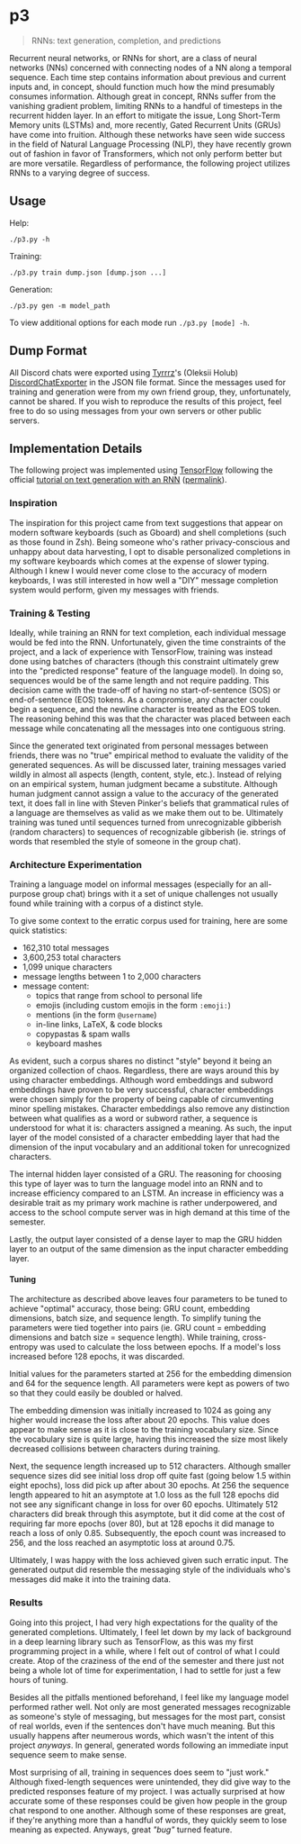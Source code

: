 # p3

> RNNs: text generation, completion, and predictions

Recurrent neural networks, or RNNs for short, are a class of neural
networks (NNs) concerned with connecting nodes of a NN along a temporal
sequence.  Each time step contains information about previous and
current inputs and, in concept, should function much how the mind
presumably consumes information.  Although great in concept, RNNs suffer
from the vanishing gradient problem, limiting RNNs to a handful of
timesteps in the recurrent hidden layer.  In an effort to mitigate the
issue, Long Short-Term Memory units (LSTMs) and, more recently, Gated
Recurrent Units (GRUs) have come into fruition.  Although these networks
have seen wide success in the field of Natural Language Processing
(NLP), they have recently grown out of fashion in favor of Transformers,
which not only perform better but are more versatile.  Regardless of
performance, the following project utilizes RNNs to a varying degree of
success.


## Usage

Help:

```
./p3.py -h
```

Training:

```
./p3.py train dump.json [dump.json ...]
```

Generation:

```
./p3.py gen -m model_path
```

To view additional options for each mode run `./p3.py [mode] -h`.


## Dump Format

All Discord chats were exported using [Tyrrrz]'s (Oleksii Holub)
[DiscordChatExporter] in the JSON file format.  Since the messages used
for training and generation were from my own friend group, they,
unfortunately, cannot be shared.  If you wish to reproduce the results
of this project, feel free to do so using messages from your own servers
or other public servers.


## Implementation Details

The following project was implemented using [TensorFlow] following the
official [tutorial on text generation with an RNN] ([permalink]).


### Inspiration

The inspiration for this project came from text suggestions that appear
on modern software keyboards (such as Gboard) and shell completions
(such as those found in Zsh).  Being someone who's rather
privacy-conscious and unhappy about data harvesting, I opt to disable
personalized completions in my software keyboards which comes at the
expense of slower typing.  Although I knew I would never come close to
the accuracy of modern keyboards, I was still interested in how well a
"DIY" message completion system would perform, given my messages with
friends.


### Training & Testing

Ideally, while training an RNN for text completion, each individual
message would be fed into the RNN.  Unfortunately, given the time
constraints of the project, and a lack of experience with TensorFlow,
training was instead done using batches of characters (though this
constraint ultimately grew into the "predicted response" feature of the
language model).  In doing so, sequences would be of the same length and
not require padding.  This decision came with the trade-off of having no
start-of-sentence (SOS) or end-of-sentence (EOS) tokens.  As a
compromise, any character could begin a sequence, and the newline
character is treated as the EOS token.  The reasoning behind this was
that the character was placed between each message while concatenating
all the messages into one contiguous string.

Since the generated text originated from personal messages between
friends, there was no "true" empirical method to evaluate the validity
of the generated sequences.  As will be discussed later, training
messages varied wildly in almost all aspects (length, content, style,
etc.).  Instead of relying on an empirical system, human judgment became
a substitute.  Although human judgment cannot assign a value to the
accuracy of the generated text, it does fall in line with Steven
Pinker's beliefs that grammatical rules of a language are themselves as
valid as we make them out to be.  Ultimately training was tuned until
sequences turned from unrecognizable gibberish (random characters) to
sequences of recognizable gibberish (ie. strings of words that resembled
the style of someone in the group chat).


### Architecture Experimentation

Training a language model on informal messages (especially for an
all-purpose group chat) brings with it a set of unique challenges not
usually found while training with a corpus of a distinct style.

To give some context to the erratic corpus used for training, here are
some quick statistics:
* 162,310 total messages
* 3,600,253 total characters
* 1,099 unique characters
* message lengths between 1 to 2,000 characters
* message content:
	* topics that range from school to personal life
	* emojis (including custom emojis in the form `:emoji:`)
	* mentions (in the form `@username`)
	* in-line links, LaTeX, & code blocks
	* copypastas & spam walls
	* keyboard mashes

As evident, such a corpus shares no distinct "style" beyond it being an
organized collection of chaos.  Regardless, there are ways around this
by using character embeddings.  Although word embeddings and subword
embeddings have proven to be very successful, character embeddings were
chosen simply for the property of being capable of circumventing minor
spelling mistakes.  Character embeddings also remove any distinction
between what qualifies as a word or subword rather, a sequence is
understood for what it is: characters assigned a meaning.  As such, the
input layer of the model consisted of a character embedding layer that
had the dimension of the input vocabulary and an additional token for
unrecognized characters.

The internal hidden layer consisted of a GRU.  The reasoning for
choosing this type of layer was to turn the language model into an RNN
and to increase efficiency compared to an LSTM.  An increase in
efficiency was a desirable trait as my primary work machine is rather
underpowered, and access to the school compute server was in high demand
at this time of the semester.

Lastly, the output layer consisted of a dense layer to map the GRU
hidden layer to an output of the same dimension as the input character
embedding layer.


#### Tuning

The architecture as described above leaves four parameters to be tuned
to achieve "optimal" accuracy, those being: GRU count, embedding
dimensions, batch size, and sequence length.  To simplify tuning the
parameters were tied together into pairs (ie. GRU count = embedding
dimensions and batch size = sequence length).  While training,
cross-entropy was used to calculate the loss between epochs.  If a
model's loss increased before 128 epochs, it was discarded.

Initial values for the parameters started at 256 for the embedding
dimension and 64 for the sequence length.  All parameters were kept as
powers of two so that they could easily be doubled or halved.

The embedding dimension was initially increased to 1024 as going any
higher would increase the loss after about 20 epochs.  This value does
appear to make sense as it is close to the training vocabulary size.
Since the vocabulary size is quite large, having this increased the size
most likely decreased collisions between characters during training.

Next, the sequence length increased up to 512 characters.  Although
smaller sequence sizes did see initial loss drop off quite fast (going
below 1.5 within eight epochs), loss did pick up after about 30 epochs.
At 256 the sequence length appeared to hit an asymptote at 1.0 loss as
the full 128 epochs did not see any significant change in loss for over
60 epochs.  Ultimately 512 characters did break through this asymptote,
but it did come at the cost of requiring far more epochs (over 80), but
at 128 epochs it did manage to reach a loss of only 0.85.  Subsequently,
the epoch count was increased to 256, and the loss reached an asymptotic
loss at around 0.75.

Ultimately, I was happy with the loss achieved given such erratic input.
The generated output did resemble the messaging style of the individuals
who's messages did make it into the training data.


### Results

Going into this project, I had very high expectations for the quality of
the generated completions.  Ultimately, I feel let down by my lack of
background in a deep learning library such as TensorFlow, as this was my
first programming project in a while, where I felt out of control of
what I could create.  Atop of the craziness of the end of the semester
and there just not being a whole lot of time for experimentation, I had
to settle for just a few hours of tuning.

Besides all the pitfalls mentioned beforehand, I feel like my language
model performed rather well.  Not only are most generated messages
recognizable as someone's style of messaging, but messages for the most
part, consist of real worlds, even if the sentences don't have much
meaning.  But this usually happens after neumerous words, which wasn't
the intent of this project *anyways*.  In general, generated words
following an immediate input sequence seem to make sense.

Most surprising of all, training in sequences does seem to "just work."
Although fixed-length sequences were unintended, they did give way to
the predicted responses feature of my project.  I was actually surprised
at how accurate some of these responses could be given how people in the
group chat respond to one another.  Although some of these responses are
great, if they're anything more than a handful of words, they quickly
seem to lose meaning as expected.  Anyways, great *"bug"* turned
feature.


[Tyrrrz]: https://tyrrrz.me/
[DiscordChatExporter]: https://github.com/Tyrrrz/DiscordChatExporter
[TensorFlow]: https://www.tensorflow.org/
[tutorial on text generation with an RNN]: https://www.tensorflow.org/text/tutorials/text_generation
[permalink]: https://github.com/tensorflow/text/blob/16235e4ad31c572e0cbe40a5decb54fdedc6931e/docs/tutorials/text_generation.ipynb
